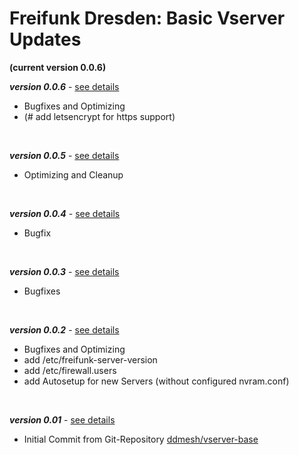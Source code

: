 # Freifunk Dresden: Basic Vserver Updates
**(current version 0.0.6)**
<br/>

_**version 0.0.6**_ - [see details](https://github.com/cremesk/ffdd-server/tree/master/updates/v0.0.6.md)

- Bugfixes and Optimizing
- (# add letsencrypt for https support)
<br/>

_**version 0.0.5**_ - [see details](https://github.com/cremesk/ffdd-server/tree/master/updates/v0.0.5.md)

- Optimizing and Cleanup
<br/>

_**version 0.0.4**_ - [see details](https://github.com/cremesk/ffdd-server/tree/master/updates/v0.0.4.md)

- Bugfix
<br/>

_**version 0.0.3**_ - [see details](https://github.com/cremesk/ffdd-server/tree/master/updates/v0.0.3.md)

- Bugfixes
<br/>

_**version 0.0.2**_ - [see details](https://github.com/cremesk/ffdd-server/tree/master/updates/v0.0.2.md)

- Bugfixes and Optimizing
- add /etc/freifunk-server-version
- add /etc/firewall.users
- add Autosetup for new Servers (without configured nvram.conf)
<br/>

_**version 0.01**_ - [see details](https://github.com/cremesk/ffdd-server/tree/master/updates/v0.01.md)

- Initial Commit from Git-Repository [ddmesh/vserver-base](https://github.com/ddmesh/vserver-base)
